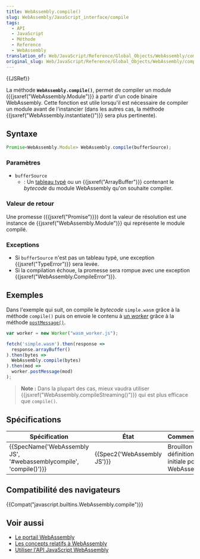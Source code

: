 ```yaml
---
title: WebAssembly.compile()
slug: WebAssembly/JavaScript_interface/compile
tags:
  - API
  - JavaScript
  - Méthode
  - Reference
  - WebAssembly
translation_of: Web/JavaScript/Reference/Global_Objects/WebAssembly/compile
original_slug: Web/JavaScript/Reference/Global_Objects/WebAssembly/compile
---
```

{{JSRef}}

La méthode **`WebAssembly.compile()`**, permet de compiler un module ({{jsxref("WebAssembly.Module")}} à partir d'un code binaire WebAssembly. Cette fonction est utile lorsqu'il est nécessaire de compiler un module avant de l'instancier (dans les autres cas, la méthode {{jsxref("WebAssembly.instantiate()")}} sera plus pertinente).

## Syntaxe

```js
Promise<WebAssembly.Module> WebAssembly.compile(bufferSource);
```

### Paramètres

- `bufferSource`
  - : Un [tableau typé](/fr/docs/Web/JavaScript/Reference/Objets_globaux/TypedArray) ou un {{jsxref("ArrayBuffer")}} contenant le _bytecode_ du module WebAssembly qu'on souhaite compiler.

### Valeur de retour

Une promesse ({{jsxref("Promise")}}) dont la valeur de résolution est une instance de {{jsxref("WebAssembly.Module")}} qui représente le module compilé.

### Exceptions

- Si `bufferSource` n'est pas un tableau typé, une exception {{jsxref("TypeError")}} sera levée.
- Si la compilation échoue, la promesse sera rompue avec une exception {{jsxref("WebAssembly.CompileError")}}.

## Exemples

Dans l'exemple qui suit, on compile le _bytecode_ `simple.wasm` grâce à la méthode `compile()` puis on envoie le contenu à [un _worker_](/fr/docs/Web/API/Web_Workers_API) grâce à la méthode [`postMessage()`](/fr/docs/Web/API/Worker/postMessage).

```js
var worker = new Worker("wasm_worker.js");

fetch('simple.wasm').then(response =>
  response.arrayBuffer()
).then(bytes =>
  WebAssembly.compile(bytes)
).then(mod =>
  worker.postMessage(mod)
);
```

> **Note :** Dans la plupart des cas, mieux vaudra utiliser {{jsxref("WebAssembly.compileStreaming()")}} qui est plus efficace que `compile()`.

## Spécifications

| Spécification                                                                            | État                                 | Commentaires                                       |
| ---------------------------------------------------------------------------------------- | ------------------------------------ | -------------------------------------------------- |
| {{SpecName('WebAssembly JS', '#webassemblycompile', 'compile()')}} | {{Spec2('WebAssembly JS')}} | Brouillon de définition initiale pour WebAssembly. |

## Compatibilité des navigateurs

{{Compat("javascript.builtins.WebAssembly.compile")}}

## Voir aussi

- [Le portail WebAssembly](/fr/docs/WebAssembly)
- [Les concepts relatifs à WebAssembly](/fr/docs/WebAssembly/Concepts)
- [Utiliser l'API JavaScript WebAssembly](/fr/docs/WebAssembly/Using_the_JavaScript_API)
